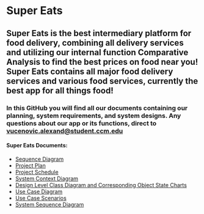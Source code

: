 # Super Eats

## Super Eats is the best intermediary platform for food delivery, combining all delivery services and utilizing our internal function Comparative Analysis to find the best prices on food near you! Super Eats contains all major food delivery services and various food services, currently the best app for all things food!

### In this GitHub you will find all our documents containing our planning, system requirements, and system designs. Any questions about our app or its functions, direct to vucenovic.alexand@student.ccm.edu

#### Super Eats Documents:
* [Sequence Diagram](https://github.com/alexvucenovic/Super-Eats-Final-Project-/blob/main/Class%20Diagram%20SuperEats.drawio) 
* [Project Plan](https://github.com/alexvucenovic/Super-Eats-Final-Project-/blob/main/Super%20Eats%20Project%20Plan%20.docx.pdf)
* [Project Schedule](https://github.com/alexvucenovic/Super-Eats-Final-Project-/blob/main/Super%20Eats%20Project%20Sched.pod)
* [System Context Diagram](https://github.com/alexvucenovic/Super-Eats-Final-Project-/blob/main/Super%20Eats%20System%20Context%20Diagram.drawio)
* [Design Level Class Diagram and Corresponding Object State Charts](https://github.com/alexvucenovic/Super-Eats-Final-Project-/blob/main/SuperEatsClassDiagramV3%20(2).drawio)
* [Use Case Diagram](https://github.com/alexvucenovic/Super-Eats-Final-Project-/blob/main/SuperEatsUseCaseDiagram-3.drawio)
* [Use Case Scenarios](https://github.com/alexvucenovic/Super-Eats-Final-Project-/blob/main/SuperEatsUseCaseScenarios%20(3).xlsx)
* [System Sequence Diagram](https://github.com/alexvucenovic/Super-Eats-Final-Project-/blob/main/System%20Sequence%20Diagram%20Final%20Project.drawio)
